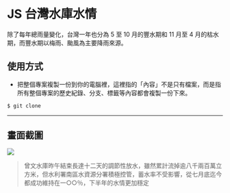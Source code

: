 # JS 台灣水庫水情

除了每年總雨量變化，台灣一年也分為 5 至 10 月的豐水期和 11 月至 4 月的枯水期，而豐水期以梅雨、颱風為主要降雨來源。

## 使用方式
- 把整個專案複製一份到你的電腦裡，這裡指的「內容」不是只有檔案，而是指所有整個專案的歷史紀錄、分支、標籤等內容都會複製一份下來。
```sh
$ git clone
```

----

## 畫面截圖
![](https://i.imgur.com/TvKnkDs.png)
> 曾文水庫昨午結束長達十二天的調節性放水，雖然累計流掉逾八千兩百萬立方米，但水利署南區水資源分署積極控管，蓄水率不受影響，從七月底迄今都成功維持在一○○％，下半年的水情更加穩定
